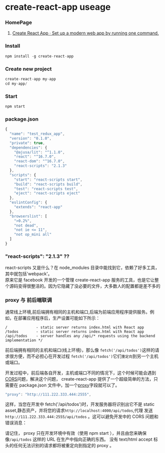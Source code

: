 # create-react-app useage

### HomePage

1. [Create React App · Set up a modern web app by running one command.](https://facebook.github.io/create-react-app/)

### Install

```javascript
npm install -g create-react-app
```

### Create new project

```javascript
create-react-app my-app
cd my-app/

```

### Start

```javascript
npm start
```

### package.json

```javascript
{
  "name": "test_redux_app",
  "version": "0.1.0",
  "private": true,
  "dependencies": {
    "@ajusa/lit": "^1.1.0",
    "react": "^16.7.0",
    "react-dom": "^16.7.0",
    "react-scripts": "2.1.3"
  },
  "scripts": {
    "start": "react-scripts start",
    "build": "react-scripts build",
    "test": "react-scripts test",
    "eject": "react-scripts eject"
  },
  "eslintConfig": {
    "extends": "react-app"
  },
  "browserslist": [
    ">0.2%",
    "not dead",
    "not ie <= 11",
    "not op_mini all"
  ]
}

```

### "react-scripts": "2.1.3" ??

react-scripts 又是什么？在 node_modules 目录中能找到它，依赖了好多工具，其中就包括'webpack'。  
原来它是 facebook 开发的一个管理 create-react-app 服务的工具，也是它让整个源码变得很整洁的。因为它隐藏了没必要的文件，大多数人的配置都是差不多的

### proxy 与 前后端联调

通常线上环境,前后端拥有相同的主机和端口,后端为前端应用程序提供服务。例如，在部署应用程序后，生产设置可能如下所示：

```
/             - static server returns index.html with React app
/todos        - static server returns index.html with React app
/api/todos    - server handles any /api/* requests using the backend implementation */
```

前后端拥有相同的主机和端口(线上环境)，那么像 `fetch('/api/todos')`这样的请求很方便，而不必担心在开发过程 `fetch('/api/todos')`它们`重定向`到另一个主机或端口。

开发过程中，前后端各自开发，主机或端口不同的情况下，这个时候可能会遇到[CORS](https://stackoverflow.com/questions/21854516/understanding-ajax-cors-and-security-considerations)问题，解决这个问题，
create-react-app 提供了一个超级简单的方法，只需要在 package.json 文件中，加一个[proxy](https://facebook.github.io/create-react-app/docs/proxying-api-requests-in-development)字段就可以了。

```javascript
"proxy": "http://111.222.333.444:2555",
```

这样，当您在开发中 fetch('/api/todos')时，开发服务器将识别出它不是 static asset,静态资产，并将您的请求`http://localhost:4000/api/todos`,代理 发送`http://111.222.333.444:2555/api/todos` 。这可以避免开发中的 CORS 问题和错误消息：

请记住， proxy 只在开发环境中有效（使用 npm start ），并且由您来确保像`/api/todos` 这样的 URL 在生产中指向正确的东西。 没有 text/html accept 标头的任何无法识别的请求都将被重定向到指定的 proxy 。
